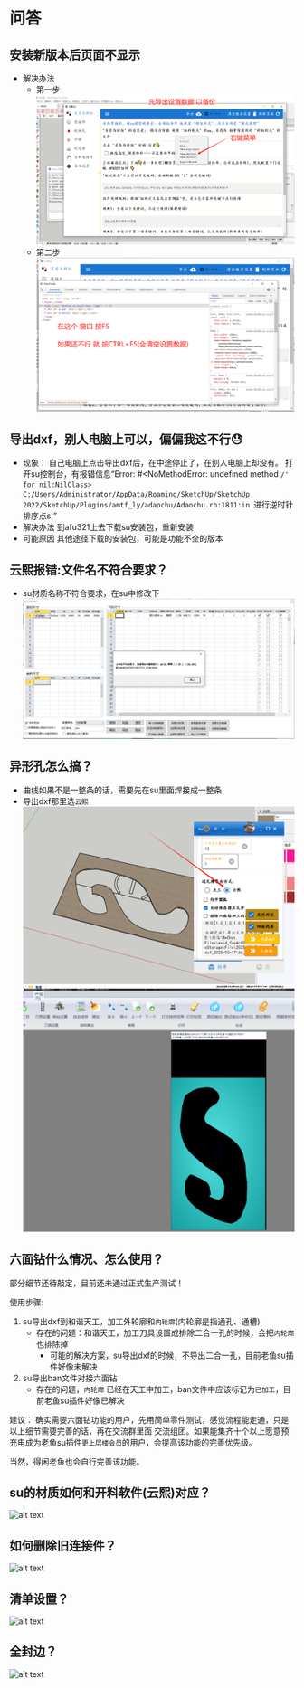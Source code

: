 # 问答
## 安装新版本后页面不显示
+ 解决办法
  + 第一步
  ![alt text](img/03.问答-761a70ad967087aed7e171f26f4719f.png)
  + 第二步
  ![alt text](img/03.问答-0611574bd398f660774bf0aca5b71b1.png)

## 导出dxf，别人电脑上可以，偏偏我这不行😓
+ 现象：
  自己电脑上点击导出dxf后，在中途停止了，在别人电脑上却没有。
打开su控制台，有报错信息“Error: #<NoMethodError: undefined method `/' for nil:NilClass>
C:/Users/Administrator/AppData/Roaming/SketchUp/SketchUp 2022/SketchUp/Plugins/amtf_ly/adaochu/Adaochu.rb:1811:in `进行逆时针排序点s'”
+ 解决办法
  到afu321上去下载su安装包，重新安装
+ 可能原因
  其他途径下载的安装包，可能是功能不全的版本


## 云熙报错:文件名不符合要求？
+ su材质名称不符合要求，在su中修改下
![alt text](img/03.问答-image-2.png)

## 异形孔怎么搞？
+ 曲线如果不是一整条的话，需要先在su里面焊接成一整条
+ 导出dxf那里选`云熙`
![alt text](img/03.问答-image.png)
![alt text](img/03.问答-image-1.png)

## 六面钻什么情况、怎么使用？
部分细节还待敲定，目前还未通过正式生产测试！

使用步骤:
1. su导出dxf到和谐天工，加工外轮廓和`内轮廓`(内轮廓是指通孔、通槽)
    + 存在的问题：和谐天工，加工刀具设置成排除二合一孔的时候，会把`内轮廓`也排除掉
      + 可能的解决方案，su导出dxf的时候，不导出二合一孔，目前老鱼su插件好像未解决
2. su导出ban文件对接六面钻
   + 存在的问题，`内轮廓` 已经在天工中加工，ban文件中应该标记为`已加工`，目前老鱼su插件好像已解决

建议：
确实需要六面钻功能的用户，先用简单零件测试，感觉流程能走通，只是以上细节需要完善的话，再在交流群里面
交流组团。如果能集齐十个以上愿意预充电成为老鱼su插件`更上层楼会员`的用户，会提高该功能的完善优先级。

当然，得闲老鱼也会自行完善该功能。

## su的材质如何和开料软件(云熙)对应？
![alt text](images/02.老鱼su拆单插件-su材质和云熙材质对应关系.png)
## 如何删除旧连接件？
![alt text](images/03.问答-image.png)
## 清单设置？
![alt text](images/03.问答-image-1.png)
## 全封边？
![alt text](images/03.问答-image-2.png)